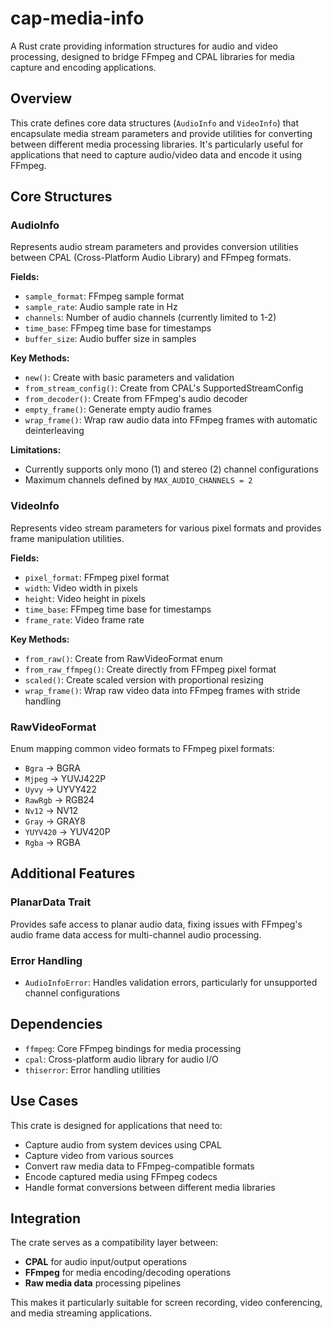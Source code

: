 # cap-media-info

A Rust crate providing information structures for audio and video processing, designed to bridge FFmpeg and CPAL libraries for media capture and encoding applications.

## Overview

This crate defines core data structures (`AudioInfo` and `VideoInfo`) that encapsulate media stream parameters and provide utilities for converting between different media processing libraries. It's particularly useful for applications that need to capture audio/video data and encode it using FFmpeg.

## Core Structures

### AudioInfo

Represents audio stream parameters and provides conversion utilities between CPAL (Cross-Platform Audio Library) and FFmpeg formats.

**Fields:**
- `sample_format`: FFmpeg sample format
- `sample_rate`: Audio sample rate in Hz
- `channels`: Number of audio channels (currently limited to 1-2)
- `time_base`: FFmpeg time base for timestamps
- `buffer_size`: Audio buffer size in samples

**Key Methods:**
- `new()`: Create with basic parameters and validation
- `from_stream_config()`: Create from CPAL's SupportedStreamConfig
- `from_decoder()`: Create from FFmpeg's audio decoder
- `empty_frame()`: Generate empty audio frames
- `wrap_frame()`: Wrap raw audio data into FFmpeg frames with automatic deinterleaving

**Limitations:**
- Currently supports only mono (1) and stereo (2) channel configurations
- Maximum channels defined by `MAX_AUDIO_CHANNELS = 2`

### VideoInfo

Represents video stream parameters for various pixel formats and provides frame manipulation utilities.

**Fields:**
- `pixel_format`: FFmpeg pixel format
- `width`: Video width in pixels
- `height`: Video height in pixels  
- `time_base`: FFmpeg time base for timestamps
- `frame_rate`: Video frame rate

**Key Methods:**
- `from_raw()`: Create from RawVideoFormat enum
- `from_raw_ffmpeg()`: Create directly from FFmpeg pixel format
- `scaled()`: Create scaled version with proportional resizing
- `wrap_frame()`: Wrap raw video data into FFmpeg frames with stride handling

### RawVideoFormat

Enum mapping common video formats to FFmpeg pixel formats:
- `Bgra` → BGRA
- `Mjpeg` → YUVJ422P
- `Uyvy` → UYVY422
- `RawRgb` → RGB24
- `Nv12` → NV12
- `Gray` → GRAY8
- `YUYV420` → YUV420P
- `Rgba` → RGBA

## Additional Features

### PlanarData Trait
Provides safe access to planar audio data, fixing issues with FFmpeg's audio frame data access for multi-channel audio processing.

### Error Handling
- `AudioInfoError`: Handles validation errors, particularly for unsupported channel configurations

## Dependencies

- `ffmpeg`: Core FFmpeg bindings for media processing
- `cpal`: Cross-platform audio library for audio I/O
- `thiserror`: Error handling utilities

## Use Cases

This crate is designed for applications that need to:
- Capture audio from system devices using CPAL
- Capture video from various sources  
- Convert raw media data to FFmpeg-compatible formats
- Encode captured media using FFmpeg codecs
- Handle format conversions between different media libraries

## Integration

The crate serves as a compatibility layer between:
- **CPAL** for audio input/output operations
- **FFmpeg** for media encoding/decoding operations  
- **Raw media data** processing pipelines

This makes it particularly suitable for screen recording, video conferencing, and media streaming applications.